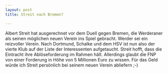 ```yaml
---
layout: post
title: Streit nach Bremen?

---
```


Albert Streit hat ausgerechnet vor dem Duell gegen Bremen, die Werderaner als seinen möglichen neuen Verein ins Spiel gebracht. Werder sei ein reizvoller Verein. Nach Dortmund, Schalke und dem HSV ist nun also der vierte Klub auf der Liste der Interessenten aufgetaucht. Streit hofft, dass die Eintracht ihre Ablöseforderung im Rahmen hält. Allerdings glaubt die FNP von einer Forderung in Höhe von 5 Millionen Euro zu wissen. Für das Geld würde ich Streit persönlich bei seinem neuen Verein abliefern ;-)


